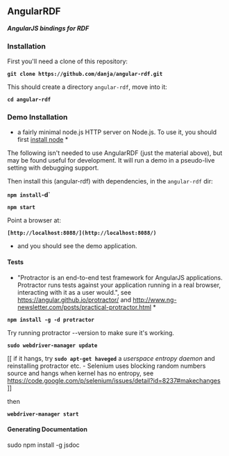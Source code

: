 ## AngularRDF

**_AngularJS bindings for RDF_**

### Installation

First you'll need a clone of this repository:

**`git clone https://github.com/danja/angular-rdf.git`**

This should create a directory `angular-rdf`, move into it:

**`cd angular-rdf`**

### Demo Installation 

* a fairly minimal node.js HTTP server on Node.js. To use it, you should first [install node](https://nodejs.org/) *

The following isn't needed to use AngularRDF (just the material above), but may be found useful for development. It will run a demo in a pseudo-live setting with debugging support.

Then install this (angular-rdf) with dependencies, in the `angular-rdf` dir:

**`npm install`-d`**

**`npm start`**

Point a browser at:

**`[http://localhost:8088/](http://localhost:8088/)`**

- and you should see the demo application.

#### Tests

* "Protractor is an end-to-end test framework for AngularJS applications. Protractor runs tests against your application running in a real browser, interacting with it as a user would.", see https://angular.github.io/protractor/ and http://www.ng-newsletter.com/posts/practical-protractor.html *

**`npm install -g -d protractor`**

Try running protractor --version to make sure it's working.

**`sudo webdriver-manager update`**

[[ if it hangs, try **`sudo apt-get haveged`** a *userspace entropy daemon* and reinstalling protractor etc. - Selenium uses blocking random numbers source and hangs when kernel has no entropy, see https://code.google.com/p/selenium/issues/detail?id=8237#makechanges ]]

then 

**`webdriver-manager start`**

#### Generating Documentation

sudo npm install -g jsdoc








